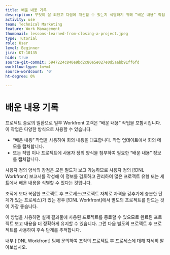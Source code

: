 ```yaml
---
title: 배운 내용 기록
description: 무엇이 잘 되었고 다음에 개선할 수 있는지 식별하기 위해 “배운 내용” 작업을 포함하는 방법을 알아봅니다.
activity: use
team: Technical Marketing
feature: Work Management
thumbnail: lessons-learned-from-closing-a-project.jpeg
type: Tutorial
role: User
level: Beginner
jira: KT-10135
hide: true
source-git-commit: 5947224c840e9bd2c80e5e027e0d5aabb91ff6fd
workflow-type: tm+mt
source-wordcount: '0'
ht-degree: 0%

---
```


# 배운 내용 기록

프로젝트 종료의 일환으로 일부 Workfront 고객은 “배운 내용” 작업을 포함시킵니다. 이 작업은 다양한 방식으로 사용할 수 있습니다.

* “배운 내용” 작업을 사용하여 회의 내용을 대표합니다. 작업 업데이트에서 회의 메모를 캡처합니다.
* 또는 작업 이나 프로젝트에 사용자 정의 양식을 첨부하여 필요한 “배운 내용” 정보를 캡처합니다.

사용자 정의 양식의 장점은 모든 필드가 보고 가능하므로 사용자 정의 [!DNL Workfront] 보고서를 작성해 이 정보를 검토하고 관리하여 많은 프로젝트 유형 또는 세트에서 배운 내용을 식별할 수 있다는 것입니다.

조직에 보다 복잡한 프로젝트 후 프로세스(프로젝트 자체로 자격을 갖추기에 충분한 단계가 있는 프로세스)가 있는 경우 [!DNL Workfront]에서 별도의 프로젝트를 만드는 것이 가장 좋습니다.

이 방법을 사용하면 실제 결과물에 사용된 프로젝트를 종료할 수 있으므로 완료된 프로젝트 보고 내용을 더 정확하게 유지할 수 있습니다. 그런 다음 별도의 프로젝트 후 프로젝트를 사용하여 후속 단계를 추적합니다.

내부 [!DNL Workfront] 팀에 문의하여 조직의 프로젝트 후 프로세스에 대해 자세히 알아보십시오.
